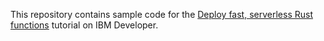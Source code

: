 This repository contains sample code for the [Deploy fast, serverless Rust functions](https://developer.ibm.com/tutorials/deploy-fast-serverless-rust-functions/) tutorial on IBM Developer.
